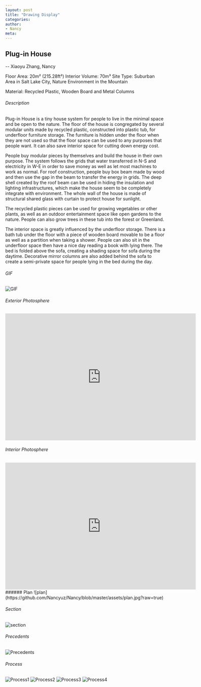 ```yaml
---
layout: post
title: "Drawing Display"
categories:
author:
- Nancy
meta:
---
```




## Plug-in House
-- Xiaoyu Zhang, Nancy

Floor Area: 20m² (215.28ft²)
Interior Volume: 70m³
Site Type: Suburban Area in Salt Lake City, Nature Environment in the Mountain

Material: Recycled Plastic, Wooden Board and Metal Columns


###### Description
Plug-in House is a tiny house system for people to live in the minimal space and be open to the nature. The floor of the house is congregated by several modular units made by recycled plastic, constructed into plastic tub, for underfloor furniture storage. The furniture is hidden under the floor when they are not used so that the floor space can be used to any purposes that people want. It can also save interior space for cutting down energy cost.

People buy modular pieces by themselves and build the house in their own purpose. The system follows the grids that water transferred in N-S and electricity in W-E in order to save money as well as let most machines to work as normal. For roof construction, people buy box beam made by wood and then use the gap in the beam to transfer the energy in grids. The deep shell created by the roof beam can be used in hiding the insulation and lighting infrastructures, which make the house seem to be completely integrate with environment. The whole wall of the house is made of structural shared glass with curtain to protect house for sunlight.

The recycled plastic pieces can be used for growing vegetables or other plants, as well as an outdoor entertainment space like open gardens to the nature. People can also grow trees in these tub into the forest or Greenland.

The interior space is greatly influenced by the underfloor storage. There is a bath tub under the floor with a piece of wooden board movable to be a floor as well as a partition when taking a shower. People can also sit in the underfloor space then have a nice day reading a book with lying there. The bed is folded above the sofa, creating a shading space for sofa during the daytime. Decorative mirror columns are also added behind the sofa to create a semi-private space for people lying in the bed during the day.

###### GIF
![GIF](https://raw.githubusercontent.com/Nancyuz/Nancy/master/assets/gif.gif)


###### Exterior Photosphere
<iframe width="600" height="400" allowfullscreen style="border-style:none;" src="https://cdn.pannellum.org/2.5/pannellum.htm#panorama=https%3A//raw.githubusercontent.com/Nancyuz/Nancy/master/assets/extorior%2520photosphere.jpg&autoLoad=true"></iframe>


###### Interior Photosphere
<iframe width="600" height="400" allowfullscreen style="border-style:none;" src="https://cdn.pannellum.org/2.5/pannellum.htm#panorama=https%3A//raw.githubusercontent.com/Nancyuz/Nancy/master/assets/interior%2520photosphere.jpg&autoLoad=true"></iframe>
###### Plan
![plan](https://github.com/Nancyuz/Nancy/blob/master/assets/plan.jpg?raw=true)


###### Section
![section](https://github.com/Nancyuz/Nancy/blob/master/assets/section.jpg?raw=true)


###### Precedents
![Precedents](https://raw.githubusercontent.com/Nancyuz/Nancy/master/assets/precedent.jpg)


###### Process
![Process1](https://raw.githubusercontent.com/Nancyuz/Nancy/master/assets/1.jpg)
![Process2](https://raw.githubusercontent.com/Nancyuz/Nancy/master/assets/box%20beam/3.jpg)
![Process3](https://raw.githubusercontent.com/Nancyuz/Nancy/master/assets/box%20beam/4.jpg)
![Process4](https://raw.githubusercontent.com/Nancyuz/Nancy/master/assets/9.24-4.jpg)
